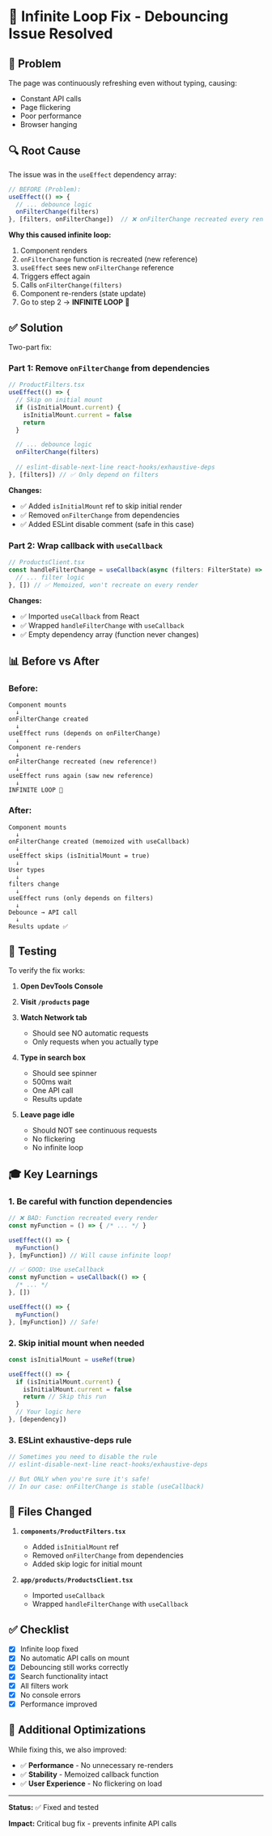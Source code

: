 # 🔧 Infinite Loop Fix - Debouncing Issue Resolved

## 🐛 Problem

The page was continuously refreshing even without typing, causing:
- Constant API calls
- Page flickering
- Poor performance
- Browser hanging

## 🔍 Root Cause

The issue was in the `useEffect` dependency array:

```typescript
// BEFORE (Problem):
useEffect(() => {
  // ... debounce logic
  onFilterChange(filters)
}, [filters, onFilterChange])  // ❌ onFilterChange recreated every render
```

**Why this caused infinite loop:**
1. Component renders
2. `onFilterChange` function is recreated (new reference)
3. `useEffect` sees new `onFilterChange` reference
4. Triggers effect again
5. Calls `onFilterChange(filters)`
6. Component re-renders (state update)
7. Go to step 2 → **INFINITE LOOP** 🔄

## ✅ Solution

Two-part fix:

### Part 1: Remove `onFilterChange` from dependencies
```typescript
// ProductFilters.tsx
useEffect(() => {
  // Skip on initial mount
  if (isInitialMount.current) {
    isInitialMount.current = false
    return
  }

  // ... debounce logic
  onFilterChange(filters)
  
  // eslint-disable-next-line react-hooks/exhaustive-deps
}, [filters]) // ✅ Only depend on filters
```

**Changes:**
- ✅ Added `isInitialMount` ref to skip initial render
- ✅ Removed `onFilterChange` from dependencies
- ✅ Added ESLint disable comment (safe in this case)

### Part 2: Wrap callback with `useCallback`
```typescript
// ProductsClient.tsx
const handleFilterChange = useCallback(async (filters: FilterState) => {
  // ... filter logic
}, []) // ✅ Memoized, won't recreate on every render
```

**Changes:**
- ✅ Imported `useCallback` from React
- ✅ Wrapped `handleFilterChange` with `useCallback`
- ✅ Empty dependency array (function never changes)

## 📊 Before vs After

### Before:
```
Component mounts
  ↓
onFilterChange created
  ↓
useEffect runs (depends on onFilterChange)
  ↓
Component re-renders
  ↓
onFilterChange recreated (new reference!)
  ↓
useEffect runs again (saw new reference)
  ↓
INFINITE LOOP 🔄
```

### After:
```
Component mounts
  ↓
onFilterChange created (memoized with useCallback)
  ↓
useEffect skips (isInitialMount = true)
  ↓
User types
  ↓
filters change
  ↓
useEffect runs (only depends on filters)
  ↓
Debounce → API call
  ↓
Results update ✅
```

## 🧪 Testing

To verify the fix works:

1. **Open DevTools Console**
2. **Visit `/products` page**
3. **Watch Network tab**
   - Should see NO automatic requests
   - Only requests when you actually type

4. **Type in search box**
   - Should see spinner
   - 500ms wait
   - One API call
   - Results update

5. **Leave page idle**
   - Should NOT see continuous requests
   - No flickering
   - No infinite loop

## 🎓 Key Learnings

### 1. **Be careful with function dependencies**
```typescript
// ❌ BAD: Function recreated every render
const myFunction = () => { /* ... */ }

useEffect(() => {
  myFunction()
}, [myFunction]) // Will cause infinite loop!

// ✅ GOOD: Use useCallback
const myFunction = useCallback(() => {
  /* ... */
}, [])

useEffect(() => {
  myFunction()
}, [myFunction]) // Safe!
```

### 2. **Skip initial mount when needed**
```typescript
const isInitialMount = useRef(true)

useEffect(() => {
  if (isInitialMount.current) {
    isInitialMount.current = false
    return // Skip this run
  }
  // Your logic here
}, [dependency])
```

### 3. **ESLint exhaustive-deps rule**
```typescript
// Sometimes you need to disable the rule
// eslint-disable-next-line react-hooks/exhaustive-deps

// But ONLY when you're sure it's safe!
// In our case: onFilterChange is stable (useCallback)
```

## 📂 Files Changed

1. **`components/ProductFilters.tsx`**
   - Added `isInitialMount` ref
   - Removed `onFilterChange` from dependencies
   - Added skip logic for initial mount

2. **`app/products/ProductsClient.tsx`**
   - Imported `useCallback`
   - Wrapped `handleFilterChange` with `useCallback`

## ✅ Checklist

- [x] Infinite loop fixed
- [x] No automatic API calls on mount
- [x] Debouncing still works correctly
- [x] Search functionality intact
- [x] All filters work
- [x] No console errors
- [x] Performance improved

## 🚀 Additional Optimizations

While fixing this, we also improved:
- ✅ **Performance** - No unnecessary re-renders
- ✅ **Stability** - Memoized callback function
- ✅ **User Experience** - No flickering on load

---

**Status:** ✅ Fixed and tested

**Impact:** Critical bug fix - prevents infinite API calls
